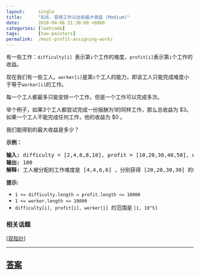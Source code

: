 ```yaml
---
layout:     single
title:      "826. 安排工作以达到最大收益 (Medium)"
date:       2018-04-06 21:30:00 +0800
categories: [leetcode]
tags:       [two-pointers]
permalink:  /most-profit-assigning-work/
---
```


<p>有一些工作：<code>difficulty[i]&nbsp;</code>表示第<code>i</code>个工作的难度，<code>profit[i]</code>表示第<code>i</code>个工作的收益。</p>

<p>现在我们有一些工人。<code>worker[i]</code>是第<code>i</code>个工人的能力，即该工人只能完成难度小于等于<code>worker[i]</code>的工作。</p>

<p>每一个工人都最多只能安排一个工作，但是一个工作可以完成多次。</p>

<p>举个例子，如果3个工人都尝试完成一份报酬为1的同样工作，那么总收益为 $3。如果一个工人不能完成任何工作，他的收益为 $0 。</p>

<p>我们能得到的最大收益是多少？</p>

<p><strong>示例：</strong></p>

<pre><strong>输入: </strong>difficulty = [2,4,6,8,10], profit = [10,20,30,40,50], worker = [4,5,6,7]
<strong>输出: </strong>100 
<strong>解释: </strong>工人被分配的工作难度是 [4,4,6,6] ，分别获得 [20,20,30,30] 的收益。</pre>

<p><strong>提示:</strong></p>

<ul>
	<li><code>1 &lt;= difficulty.length = profit.length &lt;= 10000</code></li>
	<li><code>1 &lt;= worker.length &lt;= 10000</code></li>
	<li><code>difficulty[i], profit[i], worker[i]</code>&nbsp; 的范围是&nbsp;<code>[1, 10^5]</code></li>
</ul>

### 相关话题
  [[双指针](https://github.com/openset/leetcode/tree/master/tag/two-pointers/README.md)]

---

## [答案](https://github.com/openset/leetcode/tree/master/problems/most-profit-assigning-work)
